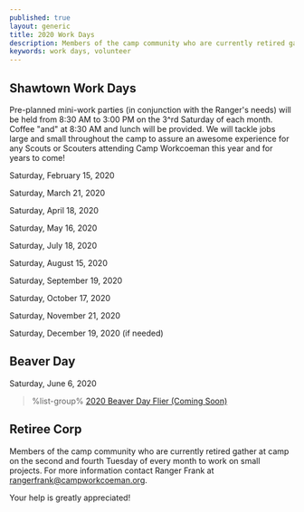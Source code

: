 ```yaml
---
published: true
layout: generic
title: 2020 Work Days
description: Members of the camp community who are currently retired gather at camp on the second and fourth Tuesday of every month to work on small projects. Your help is greatly appreciated!
keywords: work days, volunteer
---
```


## Shawtown Work Days

Pre-planned mini-work parties (in conjunction with the Ranger's needs) will be held from 8:30 AM to 3:00 PM on the 3^rd Saturday of each month. Coffee "and" at 8:30 AM and lunch will be provided. We will tackle jobs large and small throughout the camp to assure an awesome experience for any Scouts or Scouters attending Camp Workcoeman this year and for years to come!

Saturday, February 15, 2020

Saturday, March 21, 2020

Saturday, April 18, 2020

Saturday, May 16, 2020

Saturday, July 18, 2020

Saturday, August 15, 2020

Saturday, September 19, 2020

Saturday, October 17, 2020

Saturday, November 21, 2020

Saturday, December 19, 2020 (if needed)

## Beaver Day

Saturday, June 6, 2020

> %list-group%
> <a href="{{ site.url }}/pdf/2019/2019-beaver-day-flier.pdf" class="list-group-item">2020 Beaver Day Flier (Coming Soon)</a>

## Retiree Corp

Members of the camp community who are currently retired gather at camp on the
second and fourth Tuesday of every month to work on small projects. For more
information contact Ranger Frank at [rangerfrank@campworkcoeman.org](mailto:rangerfrank@campworkcoeman.org).

Your help is greatly appreciated!
